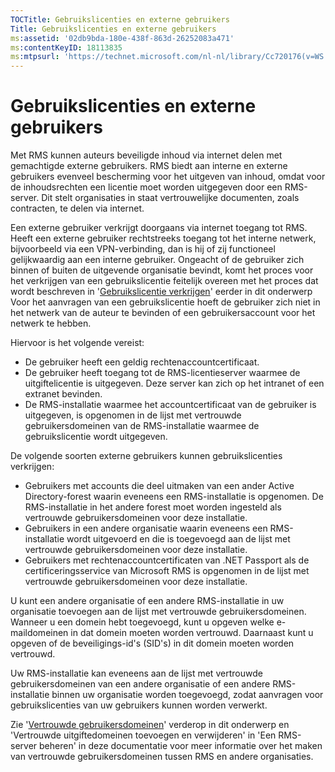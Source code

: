 ```yaml
---
TOCTitle: Gebruikslicenties en externe gebruikers
Title: Gebruikslicenties en externe gebruikers
ms:assetid: '02db9bda-180e-438f-863d-26252083a471'
ms:contentKeyID: 18113835
ms:mtpsurl: 'https://technet.microsoft.com/nl-nl/library/Cc720176(v=WS.10)'
---
```


Gebruikslicenties en externe gebruikers
=======================================

Met RMS kunnen auteurs beveiligde inhoud via internet delen met gemachtigde externe gebruikers. RMS biedt aan interne en externe gebruikers evenveel bescherming voor het uitgeven van inhoud, omdat voor de inhoudsrechten een licentie moet worden uitgegeven door een RMS-server. Dit stelt organisaties in staat vertrouwelijke documenten, zoals contracten, te delen via internet.

Een externe gebruiker verkrijgt doorgaans via internet toegang tot RMS. Heeft een externe gebruiker rechtstreeks toegang tot het interne netwerk, bijvoorbeeld via een VPN-verbinding, dan is hij of zij functioneel gelijkwaardig aan een interne gebruiker. Ongeacht of de gebruiker zich binnen of buiten de uitgevende organisatie bevindt, komt het proces voor het verkrijgen van een gebruikslicentie feitelijk overeen met het proces dat wordt beschreven in '[Gebruikslicentie verkrijgen](https://technet.microsoft.com/0b6cde34-418a-4dee-9d27-b65b93b535ac)' eerder in dit onderwerp Voor het aanvragen van een gebruikslicentie hoeft de gebruiker zich niet in het netwerk van de auteur te bevinden of een gebruikersaccount voor het netwerk te hebben.

Hiervoor is het volgende vereist:

-   De gebruiker heeft een geldig rechtenaccountcertificaat.
-   De gebruiker heeft toegang tot de RMS-licentieserver waarmee de uitgiftelicentie is uitgegeven. Deze server kan zich op het intranet of een extranet bevinden.
-   De RMS-installatie waarmee het accountcertificaat van de gebruiker is uitgegeven, is opgenomen in de lijst met vertrouwde gebruikersdomeinen van de RMS-installatie waarmee de gebruikslicentie wordt uitgegeven.

De volgende soorten externe gebruikers kunnen gebruikslicenties verkrijgen:

-   Gebruikers met accounts die deel uitmaken van een ander Active Directory-forest waarin eveneens een RMS-installatie is opgenomen. De RMS-installatie in het andere forest moet worden ingesteld als vertrouwde gebruikersdomeinen voor deze installatie.
-   Gebruikers in een andere organisatie waarin eveneens een RMS-installatie wordt uitgevoerd en die is toegevoegd aan de lijst met vertrouwde gebruikersdomeinen voor deze installatie.
-   Gebruikers met rechtenaccountcertificaten van .NET Passport als de certificeringsservice van Microsoft RMS is opgenomen in de lijst met vertrouwde gebruikersdomeinen voor deze installatie.

U kunt een andere organisatie of een andere RMS-installatie in uw organisatie toevoegen aan de lijst met vertrouwde gebruikersdomeinen. Wanneer u een domein hebt toegevoegd, kunt u opgeven welke e-maildomeinen in dat domein moeten worden vertrouwd. Daarnaast kunt u opgeven of de beveiligings-id's (SID's) in dit domein moeten worden vertrouwd.

Uw RMS-installatie kan eveneens aan de lijst met vertrouwde gebruikersdomeinen van een andere organisatie of een andere RMS-installatie binnen uw organisatie worden toegevoegd, zodat aanvragen voor gebruikslicenties van uw gebruikers kunnen worden verwerkt.

Zie '[Vertrouwde gebruikersdomeinen](https://technet.microsoft.com/a09b883f-f455-4c46-a4fd-d37b689e1d24)' verderop in dit onderwerp en 'Vertrouwde uitgiftedomeinen toevoegen en verwijderen' in 'Een RMS-server beheren' in deze documentatie voor meer informatie over het maken van vertrouwde gebruikersdomeinen tussen RMS en andere organisaties.
